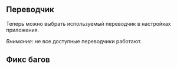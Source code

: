 ## Переводчик

Теперь можно выбрать используемый переводчик в настройках приложения.

*Внимание:* не все доступные переводчики работают.

## Фикс багов
